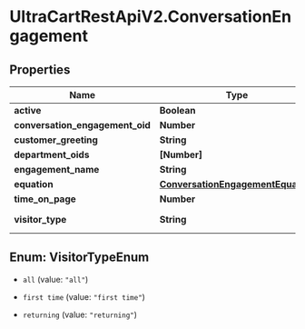 # UltraCartRestApiV2.ConversationEngagement

## Properties

Name | Type | Description | Notes
------------ | ------------- | ------------- | -------------
**active** | **Boolean** |  | [optional] 
**conversation_engagement_oid** | **Number** |  | [optional] 
**customer_greeting** | **String** |  | [optional] 
**department_oids** | **[Number]** |  | [optional] 
**engagement_name** | **String** |  | [optional] 
**equation** | [**ConversationEngagementEquation**](ConversationEngagementEquation.md) |  | [optional] 
**time_on_page** | **Number** |  | [optional] 
**visitor_type** | **String** | The type of visitor | [optional] 



## Enum: VisitorTypeEnum


* `all` (value: `"all"`)

* `first time` (value: `"first time"`)

* `returning` (value: `"returning"`)




